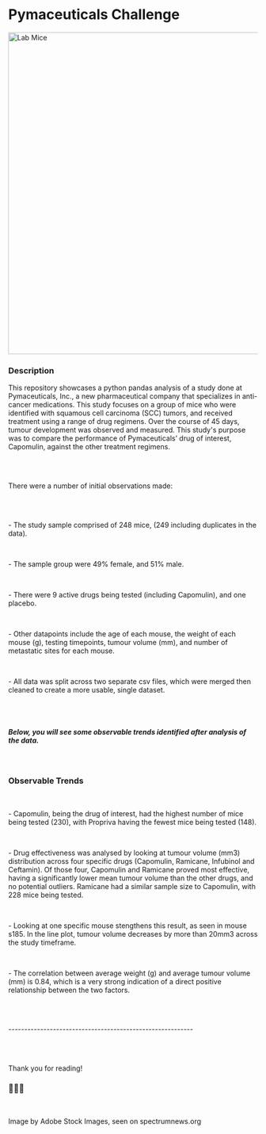 <h1>Pymaceuticals Challenge</h1>
<img
        src="https://spectrumnews-web-assets.s3.amazonaws.com/wp-content/uploads/2020/01/22152014/20201214-Pogz-844.jpg"
        alt="Lab Mice"
        width="650"
      />
</br>
<h3>Description</h3>
<p>
This repository showcases a python pandas analysis of a study done at Pymaceuticals, Inc., a new pharmaceutical company that specializes in anti-cancer medications. This study focuses on a group of mice who were identified with squamous cell carcinoma (SCC) tumors, and received treatment using a range of drug regimens. Over the course of 45 days, tumour development was observed and measured. This study's purpose was to compare the performance of Pymaceuticals’ drug of interest, Capomulin, against the other treatment regimens.</p>
</br>
</br>
<p>There were a number of initial observations made:</p>
</br>
</br>
<p>- The study sample comprised of 248 mice, (249 including duplicates in the data).</p> 
</br>
<p>- The sample group were 49% female, and 51% male.</p> 
</br>
<p>- There were 9 active drugs being tested (including Capomulin), and one placebo.</p> 
</br>
<p>- Other datapoints include the age of each mouse, the weight of each mouse (g), testing timepoints, tumour volume (mm), and number of metastatic sites for each mouse.</p> 
</br>
<p>- All data was split across two separate csv files, which were merged then cleaned to create a more usable, single dataset.</p> 
</br>
</br>
<h5>Below, you will see some observable trends identified after analysis of the data.</h5>
</br>
<h3>Observable Trends</h3>
</br> 
<p>- Capomulin, being the drug of interest, had the highest number of mice being tested (230), with Propriva having the fewest mice being tested (148).</p> 
</br>
<p>- Drug effectiveness was analysed by looking at tumour volume (mm3) distribution across four specific drugs (Capomulin, Ramicane, Infubinol and Ceftamin). Of those four, Capomulin and Ramicane proved most effective, having a significantly lower mean tumour volume than the other drugs, and no potential outliers. Ramicane had a similar sample size to Capomulin, with 228 mice being tested.</p> 
</br>
<p>- Looking at one specific mouse stengthens this result, as seen in mouse s185. In the line plot, tumour volume decreases by more than 20mm3 across the study timeframe.</p> 
</br>
<p>- The correlation between average weight (g) and average tumour volume (mm) is 0.84, which is a very strong indication of a direct positive relationship between the two factors.</p> 
</br>
</br>
<p>----------------------------------------------------------</p> 
</br>
</br>
<p>Thank you for reading!</p> 
<h3>🐁🐁🐁</h3>
</br>
<p>Image by Adobe Stock Images, seen on spectrumnews.org</p> 